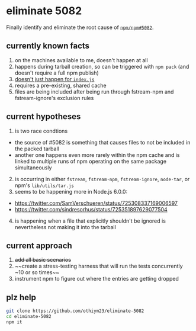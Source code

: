 # eliminate 5082

Finally identify and eliminate the root cause of [`npm/npm#5082`](https://github.com/npm/npm/issues/5082).

## currently known facts

1. on the machines available to me, doesn't happen at all
2. happens during tarball creation, so can be triggered with `npm pack` (and doesn't require a full npm publish)
4. [doesn't just happen for `index.js`](https://github.com/npm/npm/issues/5082#issuecomment-215260961)
5. requires a pre-existing, shared cache
6. files are being included after being run through fstream-npm and fstream-ignore's exclusion rules

## current hypotheses

1. is two race condtions
  - the source of #5082 is something that causes files to not be included in the packed tarball
  - another one happens even more rarely within the npm cache and is linked to multiple runs of npm operating on the same package simultaneously
2. is occurring in either `fstream`, `fstream-npm`, `fstream-ignore`, `node-tar`, or npm's `lib/utils/tar.js`
3. seems to be happening more in Node.js 6.0.0:
  - https://twitter.com/SamVerschueren/status/725308337169006597
  - https://twitter.com/sindresorhus/status/725351897629077504
4. is happening when a file that explicitly shouldn't be ignored is nevertheless not making it into the tarball

## current approach

1. ~~add all basic scenarios~~
2. ~~create a stress-testing harness that will run the tests concurrently ~10 or so times~~
3. instrument npm to figure out where the entries are getting dropped

## plz help

```sh
git clone https://github.com/othiym23/eliminate-5082
cd eliminate-5082
npm it
```

